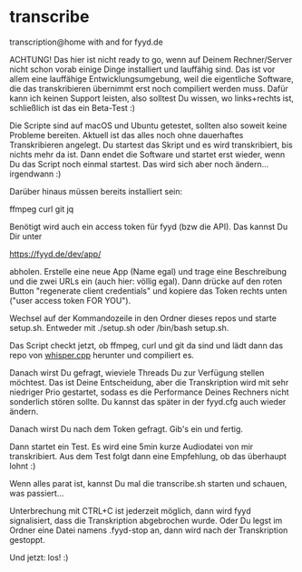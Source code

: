 # transcribe
transcription@home with and for fyyd.de

ACHTUNG! Das hier ist nicht ready to go, wenn auf Deinem Rechner/Server nicht schon vorab einige Dinge installiert und lauffähig sind.
Das ist vor allem eine lauffähige Entwicklungsumgebung, weil die eigentliche Software, die das transkribieren übernimmt erst noch compiliert werden muss.
Dafür kann ich keinen Support leisten, also solltest Du wissen, wo links+rechts ist, schließlich ist das ein Beta-Test :)

Die Scripte sind auf macOS und Ubuntu getestet, sollten also soweit keine Probleme bereiten.
Aktuell ist das alles noch ohne dauerhaftes Transkribieren angelegt. Du startest das Skript und es wird transkribiert, bis nichts mehr da ist. Dann endet die Software und startet erst wieder, wenn Du das Script noch einmal startest. Das wird sich aber noch ändern... irgendwann :)

Darüber hinaus müssen bereits installiert sein:

ffmpeg
curl
git
jq

Benötigt wird auch ein access token für fyyd (bzw die API). Das kannst Du Dir unter

https://fyyd.de/dev/app/

abholen. Erstelle eine neue App (Name egal) und trage eine Beschreibung und die zwei URLs ein (auch hier: völlig egal).
Dann drücke auf den roten Button "regenerate client credentials" und kopiere das Token rechts unten ("user access token FOR YOU").

Wechsel auf der Kommandozeile in den Ordner dieses repos und starte setup.sh. Entweder mit ./setup.sh oder /bin/bash setup.sh.

Das Script checkt jetzt, ob ffmpeg, curl und git da sind und lädt dann das repo von [whisper.cpp](https://github.com/ggerganov/whisper.cpp) herunter und compiliert es.

Danach wirst Du gefragt, wieviele Threads Du zur Verfügung stellen möchtest. Das ist Deine Entscheidung, aber die Transkription wird mit sehr niedriger
Prio gestartet, sodass es die Performance Deines Rechners nicht sonderlich stören sollte. Du kannst das später in der fyyd.cfg auch wieder ändern.

Danach wirst Du nach dem Token gefragt. Gib's ein und fertig.

Dann startet ein Test. Es wird eine 5min kurze Audiodatei von mir transkribiert. Aus dem Test folgt dann eine Empfehlung, ob das überhaupt lohnt :)

Wenn alles parat ist, kannst Du mal die transcribe.sh starten und schauen, was passiert...

Unterbrechung mit CTRL+C ist jederzeit möglich, dann wird fyyd signalisiert, dass die Transkription abgebrochen wurde. Oder Du legst im Ordner eine
Datei namens .fyyd-stop an, dann wird nach der Transkription gestoppt.

Und jetzt: los! :)
